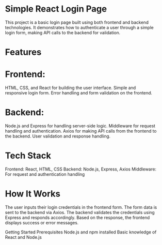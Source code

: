 # Simple React Login Page
This project is a basic login page built using both frontend and backend technologies. It demonstrates how to authenticate a user through a simple login form, making API calls to the backend for validation.

# Features
# Frontend:
HTML, CSS, and React for building the user interface.
Simple and responsive login form.
Error handling and form validation on the frontend.

# Backend:
Node.js and Express for handling server-side logic.
Middleware for request handling and authentication.
Axios for making API calls from the frontend to the backend.
User validation and response handling.

# Tech Stack
Frontend: React, HTML, CSS
Backend: Node.js, Express, Axios
Middleware: For request and authentication handling

# How It Works
The user inputs their login credentials in the frontend form.
The form data is sent to the backend via Axios.
The backend validates the credentials using Express and responds accordingly.
Based on the response, the frontend displays success or error messages.

Getting Started
Prerequisites
Node.js and npm installed
Basic knowledge of React and Node.js
